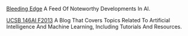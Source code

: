
[Bleeding Edge](https://bleedingedge.ai/)
A Feed Of Noteworthy Developments In AI.

[UCSB 146AI F2013](https://artificialintelligence2013.wordpress.com/)
A Blog That Covers Topics Related To Artificial Intelligence And Machine Learning, Including Tutorials And Resources.

